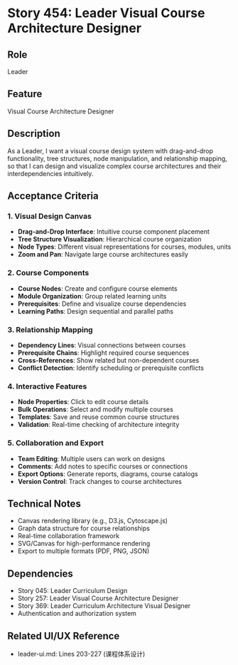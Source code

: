 # Story 454: Leader Visual Course Architecture Designer

## Role
Leader

## Feature
Visual Course Architecture Designer

## Description
As a Leader, I want a visual course design system with drag-and-drop functionality, tree structures, node manipulation, and relationship mapping, so that I can design and visualize complex course architectures and their interdependencies intuitively.

## Acceptance Criteria

### 1. Visual Design Canvas
- **Drag-and-Drop Interface**: Intuitive course component placement
- **Tree Structure Visualization**: Hierarchical course organization
- **Node Types**: Different visual representations for courses, modules, units
- **Zoom and Pan**: Navigate large course architectures easily

### 2. Course Components
- **Course Nodes**: Create and configure course elements
- **Module Organization**: Group related learning units
- **Prerequisites**: Define and visualize course dependencies
- **Learning Paths**: Design sequential and parallel paths

### 3. Relationship Mapping
- **Dependency Lines**: Visual connections between courses
- **Prerequisite Chains**: Highlight required course sequences
- **Cross-References**: Show related but non-dependent courses
- **Conflict Detection**: Identify scheduling or prerequisite conflicts

### 4. Interactive Features
- **Node Properties**: Click to edit course details
- **Bulk Operations**: Select and modify multiple courses
- **Templates**: Save and reuse common course structures
- **Validation**: Real-time checking of architecture integrity

### 5. Collaboration and Export
- **Team Editing**: Multiple users can work on designs
- **Comments**: Add notes to specific courses or connections
- **Export Options**: Generate reports, diagrams, course catalogs
- **Version Control**: Track changes to course architectures

## Technical Notes
- Canvas rendering library (e.g., D3.js, Cytoscape.js)
- Graph data structure for course relationships
- Real-time collaboration framework
- SVG/Canvas for high-performance rendering
- Export to multiple formats (PDF, PNG, JSON)

## Dependencies
- Story 045: Leader Curriculum Design
- Story 257: Leader Visual Course Architecture Designer
- Story 369: Leader Curriculum Architecture Visual Designer
- Authentication and authorization system

## Related UI/UX Reference
- leader-ui.md: Lines 203-227 (课程体系设计)